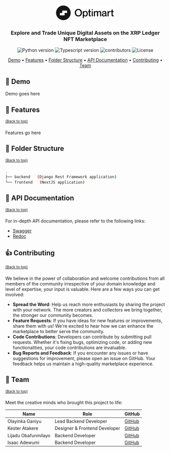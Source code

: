 <h1 align="center">
    <br>
    <a href="https://optimart.vercel.app">
        <img src="./.github/optimart-logo.png" alt="Optimart logo" />
    </a>
    <br>
</h1>

<h3 align="center">Explore and Trade Unique Digital Assets on the XRP Ledger NFT Marketplace</h3>

<p align="center">
    <img src="https://img.shields.io/badge/Python-3.9+-1f425f.svg?style=for-the-badge&logo=python" alt="Python version">
    <img src="https://img.shields.io/badge/TypeScript-007ACC?style=for-the-badge&logo=typescript&logoColor=white" alt="Typescript version">
    <img src="https://img.shields.io/github/contributors/Jaybee020/Optimart?style=for-the-badge" alt="contributors">
    <img src="https://img.shields.io/github/license/Jaybee020/Optimart?style=for-the-badge" alt="License">
</p>

<p align="center">
    <a href="#-demo">Demo</a> •
    <a href="#-features">Features</a> •
    <a href="#-folder-structure">Folder Structure</a> •
    <a href="#-api-documentation">API Documentation</a> •
    <a href="#-contributing">Contributing</a> •
    <a href="#-team">Team</a>
</p>

## 🎥 Demo

Demo goes here

## 🎯 Features
<sup>[(Back to top)](#------------------------)</sup>

Features go here

## 🌵 Folder Structure
<sup>[(Back to top)](#------------------------)</sup>

```sh
.
├── backend   (Django Rest Framework application)
└── frontend   (NextJS application)
```


## 📜 API Documentation
<sup>[(Back to top)](#------------------------)</sup>

For in-depth API documentation, please refer to the following links:
- [Swagger](https://optimart.up.railway.app/swagger)
- [Redoc](https://optimart.up.railway.app/redoc)


## 👍 Contributing
<sup>[(Back to top)](#------------------------)</sup>

We believe in the power of collaboration and welcome contributions from all members of the community irrespective of your domain knowledge and level of expertise, your input is valuable.
Here are a few ways you can get involved:

- **Spread the Word**: Help us reach more enthusiasts by sharing the project with your network. The more creators and collectors we bring together, the stronger our community becomes.
- **Feature Requests**: If you have ideas for new features or improvements, share them with us! We're excited to hear how we can enhance the marketplace to better serve the community.
- **Code Contributions**: Developers can contribute by submitting pull requests. Whether it's fixing bugs, optimizing code, or adding new functionalities, your code contributions are invaluable.
- **Bug Reports and Feedback**: If you encounter any issues or have suggestions for improvement, please open an issue on GitHub. Your feedback helps us maintain a high-quality marketplace experience.

## 👥 Team
<sup>[(Back to top)](#------------------------)</sup>

Meet the creative minds who brought this project to life:

| **Name**            | **Role**                      | **GitHub**                                   |
|---------------------|-------------------------------|----------------------------------------------|
| Olayinka Ganiyu     | Lead Backend Developer        | [GitHub](https://github.com/Jaybee020)       |
| Kester Atakere      | Designer & Frontend Developer | [GitHub](https://github.com/codergon)        |
| Lijadu Obafunmilayo | Backend Developer             | [GitHub](https://github.com/ScMofeoluwa)      |
| Isaac Adewumi       | Backend Developer             | [GitHub](https://github.com/prettyirrelevant) |

